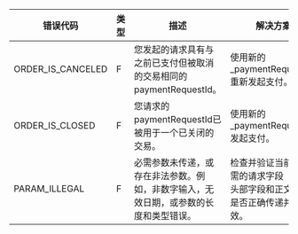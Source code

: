 | 错误代码 | 类型 | 描述 | 解决方案 |
| --- | --- | --- | --- |
| ORDER\_IS\_CANCELED | F | 您发起的请求具有与之前已支付但被取消的交易相同的paymentRequestId。 | 使用新的_paymentRequestId_重新发起支付。 |
| ORDER\_IS\_CLOSED | F | 您请求的paymentRequestId已被用于一个已关闭的交易。 | 使用新的_paymentRequestId_发起支付。 |
| PARAM\_ILLEGAL | F | 必需参数未传递，或存在非法参数。例如，非数字输入，无效日期，或参数的长度和类型错误。 | 检查并验证当前API所需的请求字段（包括头部字段和正文字段）是否正确传递并有效。 |